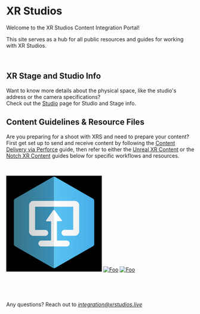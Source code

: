 # XR Studios
Welcome to the XR Studios Content Integration Portal!

This site serves as a hub for all public resources and guides for working with XR Studios.

&nbsp;

## XR Stage and Studio Info
Want to know more details about the physical space, like the studio's address or the camera specifications?  
Check out the [Studio](docs/stage/sunset/studioInfo.md) page for Studio and Stage info.

## Content Guidelines & Resource Files
Are you preparing for a shoot with XRS and need to prepare your content?  
First get set up to send and receive content by following the [Content Delivery via Perforce]() guide, then refer to either the [Unreal XR Content]() or the [Notch XR Content]() guides below for specific workflows and resources.

&nbsp;

[![Foo](img/p4v/logo.png ':size=90x90')](docs/content/perforce.md)
[![Foo](https://lh4.googleusercontent.com/0N2jtFFnFc6rq0IfEluDsVnoSmf0b5ZJcWXxNNylZElX0yplehDdem65NLjpXPGs46PRPxt8uGVQU4hVI_pE7iDkzhInHqX8KhoYP4DDKvxHxoXPeIpqkv28g7yKUEy6WQ=w1280 ':size=160x90')](docs/content/unreal.md)
[![Foo](https://lh3.googleusercontent.com/5hh_JuqbgQ3XsJ71oJkASygGaOsDt_n51vNhB4PT_FsA-fYxpypJRX_vjkMXzZ6AzeINt79Z-BBss46waFtZpEPHp_9TuaI6N6RsipI6laQtcv97hMUZZFv2zBKQxY2Qbw=w1280 ':size=160x90')](docs/content/notch.md)

&nbsp;

&nbsp;

Any questions? Reach out to *integration@xrstudios.live*